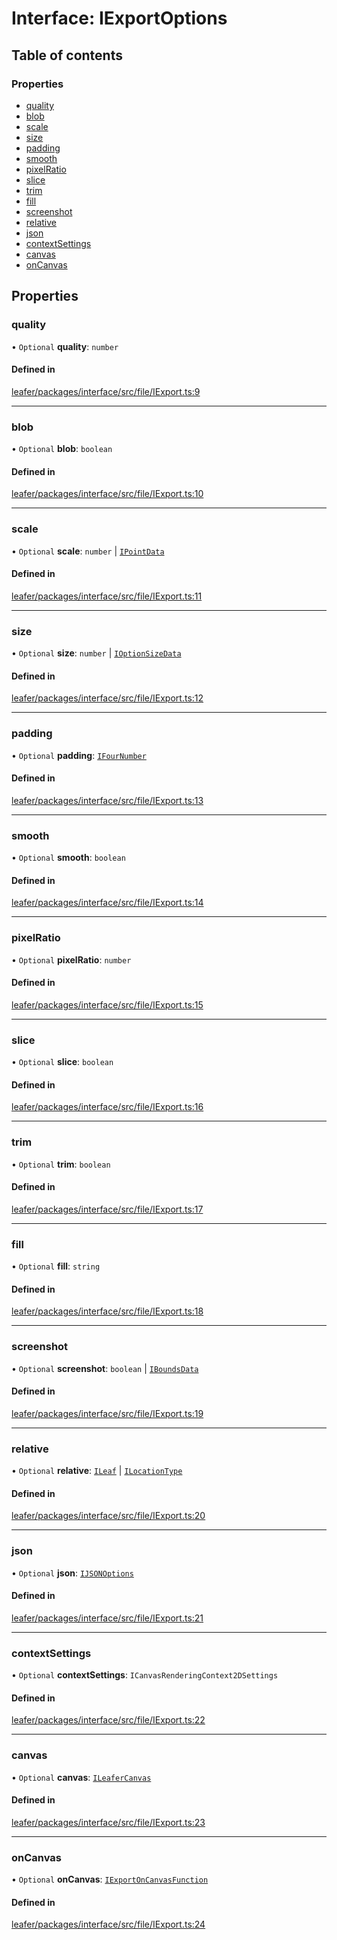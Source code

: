 # Interface: IExportOptions

## Table of contents

### Properties

- [quality](IExportOptions.md#quality)
- [blob](IExportOptions.md#blob)
- [scale](IExportOptions.md#scale)
- [size](IExportOptions.md#size)
- [padding](IExportOptions.md#padding)
- [smooth](IExportOptions.md#smooth)
- [pixelRatio](IExportOptions.md#pixelratio)
- [slice](IExportOptions.md#slice)
- [trim](IExportOptions.md#trim)
- [fill](IExportOptions.md#fill)
- [screenshot](IExportOptions.md#screenshot)
- [relative](IExportOptions.md#relative)
- [json](IExportOptions.md#json)
- [contextSettings](IExportOptions.md#contextsettings)
- [canvas](IExportOptions.md#canvas)
- [onCanvas](IExportOptions.md#oncanvas)

## Properties

### quality

• `Optional` **quality**: `number`

#### Defined in

[leafer/packages/interface/src/file/IExport.ts:9](https://github.com/leaferjs/leafer/blob/27e942d/packages/interface/src/file/IExport.ts#L9)

___

### blob

• `Optional` **blob**: `boolean`

#### Defined in

[leafer/packages/interface/src/file/IExport.ts:10](https://github.com/leaferjs/leafer/blob/27e942d/packages/interface/src/file/IExport.ts#L10)

___

### scale

• `Optional` **scale**: `number` \| [`IPointData`](IPointData.md)

#### Defined in

[leafer/packages/interface/src/file/IExport.ts:11](https://github.com/leaferjs/leafer/blob/27e942d/packages/interface/src/file/IExport.ts#L11)

___

### size

• `Optional` **size**: `number` \| [`IOptionSizeData`](IOptionSizeData.md)

#### Defined in

[leafer/packages/interface/src/file/IExport.ts:12](https://github.com/leaferjs/leafer/blob/27e942d/packages/interface/src/file/IExport.ts#L12)

___

### padding

• `Optional` **padding**: [`IFourNumber`](../modules.md#ifournumber)

#### Defined in

[leafer/packages/interface/src/file/IExport.ts:13](https://github.com/leaferjs/leafer/blob/27e942d/packages/interface/src/file/IExport.ts#L13)

___

### smooth

• `Optional` **smooth**: `boolean`

#### Defined in

[leafer/packages/interface/src/file/IExport.ts:14](https://github.com/leaferjs/leafer/blob/27e942d/packages/interface/src/file/IExport.ts#L14)

___

### pixelRatio

• `Optional` **pixelRatio**: `number`

#### Defined in

[leafer/packages/interface/src/file/IExport.ts:15](https://github.com/leaferjs/leafer/blob/27e942d/packages/interface/src/file/IExport.ts#L15)

___

### slice

• `Optional` **slice**: `boolean`

#### Defined in

[leafer/packages/interface/src/file/IExport.ts:16](https://github.com/leaferjs/leafer/blob/27e942d/packages/interface/src/file/IExport.ts#L16)

___

### trim

• `Optional` **trim**: `boolean`

#### Defined in

[leafer/packages/interface/src/file/IExport.ts:17](https://github.com/leaferjs/leafer/blob/27e942d/packages/interface/src/file/IExport.ts#L17)

___

### fill

• `Optional` **fill**: `string`

#### Defined in

[leafer/packages/interface/src/file/IExport.ts:18](https://github.com/leaferjs/leafer/blob/27e942d/packages/interface/src/file/IExport.ts#L18)

___

### screenshot

• `Optional` **screenshot**: `boolean` \| [`IBoundsData`](IBoundsData.md)

#### Defined in

[leafer/packages/interface/src/file/IExport.ts:19](https://github.com/leaferjs/leafer/blob/27e942d/packages/interface/src/file/IExport.ts#L19)

___

### relative

• `Optional` **relative**: [`ILeaf`](ILeaf.md) \| [`ILocationType`](../modules.md#ilocationtype)

#### Defined in

[leafer/packages/interface/src/file/IExport.ts:20](https://github.com/leaferjs/leafer/blob/27e942d/packages/interface/src/file/IExport.ts#L20)

___

### json

• `Optional` **json**: [`IJSONOptions`](IJSONOptions.md)

#### Defined in

[leafer/packages/interface/src/file/IExport.ts:21](https://github.com/leaferjs/leafer/blob/27e942d/packages/interface/src/file/IExport.ts#L21)

___

### contextSettings

• `Optional` **contextSettings**: `ICanvasRenderingContext2DSettings`

#### Defined in

[leafer/packages/interface/src/file/IExport.ts:22](https://github.com/leaferjs/leafer/blob/27e942d/packages/interface/src/file/IExport.ts#L22)

___

### canvas

• `Optional` **canvas**: [`ILeaferCanvas`](ILeaferCanvas.md)

#### Defined in

[leafer/packages/interface/src/file/IExport.ts:23](https://github.com/leaferjs/leafer/blob/27e942d/packages/interface/src/file/IExport.ts#L23)

___

### onCanvas

• `Optional` **onCanvas**: [`IExportOnCanvasFunction`](IExportOnCanvasFunction.md)

#### Defined in

[leafer/packages/interface/src/file/IExport.ts:24](https://github.com/leaferjs/leafer/blob/27e942d/packages/interface/src/file/IExport.ts#L24)
